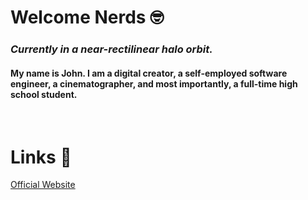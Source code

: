 # Welcome Nerds 🤓

### *Currently in a near-rectilinear halo orbit.*

#### My name is John. I am a **digital creator**, a self-employed **software engineer**, a **cinematographer**, and most importantly, a full-time **high school student**.

<br/>

# Links :shit:

[Official Website](https://johnseong.info)
